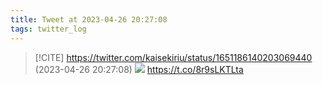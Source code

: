 ```yaml
---
title: Tweet at 2023-04-26 20:27:08
tags: twitter_log
---
```


> [!CITE] https://twitter.com/kaisekiriu/status/1651186140203069440 (2023-04-26 20:27:08)
> ![](https://twitter.com/kaisekiriu/status/1651186140203069440)
> https://t.co/8r9sLKTLta
